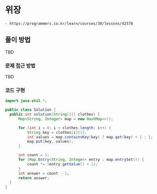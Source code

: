 # 위장
    - https://programmers.co.kr/learn/courses/30/lessons/42578

## 풀이 방법
TBD

### 문제 접근 방법
TBD

### 코드 구현
```java
import java.util.*;

public class Solution {
  public int solution(String[][] clothes) {
      Map<String, Integer> map = new HashMap<>();

      for (int i = 0; i < clothes.length; i++) {
          String key = clothes[i][1];
          int values = map.containsKey(key) ? map.get(key) + 1 : 1;
          map.put(key, values);
      }

      int count = 1;
      for (Map.Entry<String, Integer> entry : map.entrySet()) {
          count *= (entry.getValue() + 1);
      }
      int answer = count - 1;
      return answer;
  }
}

```
